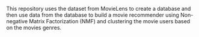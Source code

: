 This repository uses the dataset from  MovieLens to create a database and then use data from the database to build a movie recommender
using Non-negative Matrix Factorization (NMF) and clustering the movie users based on the movies genres.
